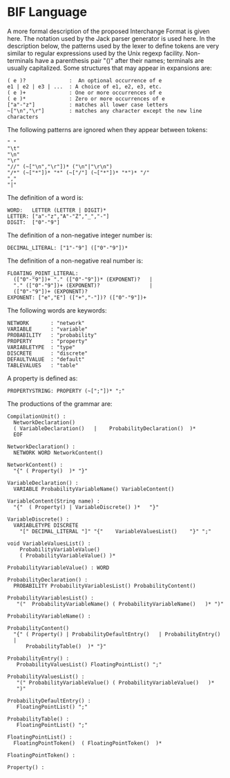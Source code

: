 # BIF Language

A more formal description of the proposed Interchange Format is given here. The notation used by the Jack parser generator is used here. 
In the description below, the patterns used by the lexer to define tokens are very similar to regular expressions used by the Unix regexp facility. Non-terminals have a parenthesis pair "()" after their names; terminals are usually capitalized. Some structures that may appear in expansions are: 

```
( e )?              :  An optional occurrence of e
e1 | e2 | e3 | ...  : A choice of e1, e2, e3, etc.
( e )+              : One or more occurrences of e
( e )*              : Zero or more occurrences of e
["a"-"z"]           : matches all lower case letters
~["\n","\r"]        : matches any character except the new line characters
```

The following patterns are ignored when they appear between tokens: 

```
" "
"\t"
"\n"
"\r"
"//" (~["\n","\r"])* ("\n"|"\r\n")
"/*" (~["*"])* "*" (~["/"] (~["*"])* "*")* "/"
","
"|"
```

The definition of a word is: 

```
WORD:   LETTER (LETTER | DIGIT)*
LETTER: ["a"-"z","A"-"Z","_","-"]
DIGIT:  ["0"-"9"] 
```

The definition of a non-negative integer number is: 

```
DECIMAL_LITERAL: ["1"-"9"] (["0"-"9"])* 
```

The definition of a non-negative real number is: 

```
FLOATING_POINT_LITERAL:
  (["0"-"9"])+ "." (["0"-"9"])* (EXPONENT)?   |
  "." (["0"-"9"])+ (EXPONENT)?                |
  (["0"-"9"])+ (EXPONENT)? 
EXPONENT: ["e","E"] (["+","-"])? (["0"-"9"])+
```

The following words are keywords: 

```
NETWORK       : "network" 
VARIABLE      : "variable" 
PROBABILITY   : "probability" 
PROPERTY      : "property" 
VARIABLETYPE  : "type" 
DISCRETE      : "discrete" 
DEFAULTVALUE  : "default" 
TABLEVALUES   : "table" 
```

A property is defined as: 

```
PROPERTYSTRING: PROPERTY (~[";"])* ";"
```


The productions of the grammar are: 

```
CompilationUnit() :
  NetworkDeclaration() 
  ( VariableDeclaration()   |    ProbabilityDeclaration()  )*
  EOF

NetworkDeclaration() :
  NETWORK WORD NetworkContent()

NetworkContent() :
  "{" ( Property()  )* "}"

VariableDeclaration() :
  VARIABLE ProbabilityVariableName() VariableContent()

VariableContent(String name) :
  "{"  ( Property() | VariableDiscrete() )*   "}"

VariableDiscrete() :
  VARIABLETYPE DISCRETE 
    "[" DECIMAL_LITERAL "]" "{"    VariableValuesList()    "}" ";"

void VariableValuesList() :
    ProbabilityVariableValue() 
    ( ProbabilityVariableValue() )*

ProbabilityVariableValue() : WORD

ProbabilityDeclaration() :
  PROBABILITY ProbabilityVariablesList() ProbabilityContent()

ProbabilityVariablesList() :
   "("  ProbabilityVariableName() ( ProbabilityVariableName()   )* ")"

ProbabilityVariableName() : 

ProbabilityContent()
  "{" ( Property() | ProbabilityDefaultEntry()   | ProbabilityEntry()
  |
      ProbabilityTable()  )* "}"

ProbabilityEntry() :
   ProbabilityValuesList() FloatingPointList() ";"

ProbabilityValuesList() :
   "(" ProbabilityVariableValue() ( ProbabilityVariableValue()   )*
   ")"

ProbabilityDefaultEntry() :
   FloatingPointList() ";"

ProbabilityTable() :
   FloatingPointList() ";"

FloatingPointList() :
  FloatingPointToken()  ( FloatingPointToken()  )*

FloatingPointToken() :  

Property() :  
```
